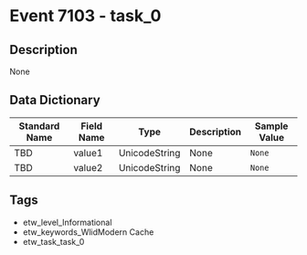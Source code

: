# Event 7103 - task_0

## Description
None

## Data Dictionary
|Standard Name|Field Name|Type|Description|Sample Value|
|---|---|---|---|---|
|TBD|value1|UnicodeString|None|`None`|
|TBD|value2|UnicodeString|None|`None`|

## Tags
* etw_level_Informational
* etw_keywords_WlidModern Cache
* etw_task_task_0